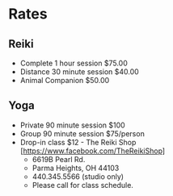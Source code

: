 # **Rates**

## Reiki
- Complete 1 hour session $75.00
- Distance 30 minute session $40.00
- Animal Companion $50.00

## Yoga
- Private 90 minute session $100
- Group 90 minute session $75/person
- Drop-in class $12
         - The Reiki Shop [https://www.facebook.com/TheReikiShop]
   	- 6619B Pearl Rd.
   	- Parma Heights, OH 44103
  	- 440.345.5566 (studio only)
   	- Please call for class schedule.

